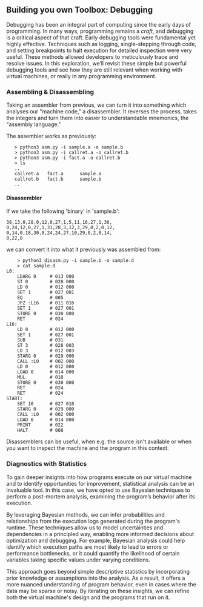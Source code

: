 
## Building you own Toolbox: Debugging

Debugging has been an integral part of computing since
the early days of programming. In many ways, programming
remains a *craft*, and debugging is a critical aspect of
that craft. Early debugging tools were fundamental yet
highly effective. Techniques such as logging, single-stepping
through code, and setting breakpoints to halt execution for
detailed inspection were very useful. These methods allowed
developers to meticulously trace and resolve issues.
In this exploration, we’ll revisit these simple but powerful
debugging tools and see how they are still relevant when
working with virtual machines, or really in any programming
environment.


### Assembling & Disassembling

Taking an assembler from previous, we can turn it into something which
analyses our "machine code," a disassembler. It reverses the process,
takes the integers and turn them into easier to understandable mnemonics,
the "assembly language."

The assembler works as previously:

```shell
   > python3 asm.py -i sample.a -o sample.b
   > python3 asm.py -i callret.a -o callret.b
   > python3 asm.py -i fact.a -o callret.b
   > ls
   ..
   callret.a   fact.a      sample.a
   callret.b   fact.b      sample.b
   ..
```

#### Disassembler

If we take the following 'binary' in 'sample.b':

```code
38,13,0,28,0,12,0,27,1,5,11,16,27,1,30,
0,24,12,0,27,1,31,28,3,12,3,29,0,2,0,12,
0,14,0,18,30,0,24,24,27,10,29,0,2,0,14,
0,22,8
```

we can convert it into what it previously was
assembled from:

```shell
    > python3 disasm.py -i sample.b -o sample.d
    > cat sample.d
L0:
	LDARG 0     # 013 000
	ST 0        # 028 000
	LD 0        # 012 000
	SET 1       # 027 001
	EQ          # 005
	JPZ :L16    # 011 016
	SET 1       # 027 001
	STORE 0     # 030 000
	RET         # 024
L16:
	LD 0        # 012 000
	SET 1       # 027 001
	SUB         # 031
	ST 3        # 028 003
	LD 3        # 012 003
	STARG 0     # 029 000
	CALL :L0    # 002 000
	LD 0        # 012 000
	LOAD 0      # 014 000
	MUL         # 018
	STORE 0     # 030 000
	RET         # 024
	RET         # 024
START:
	SET 10      # 027 010
	STARG 0     # 029 000
	CALL :L0    # 002 000
	LOAD 0      # 014 000
	PRINT       # 022
	HALT        # 008
```

Disassemblers can be useful, when e.g. the source isn't available
or when you want to inspect the machine and the program in this
context.


### Diagnostics with Statistics

To gain deeper insights into how programs execute on our virtual machine and to
identify opportunities for improvement, statistical analysis can be an invaluable
tool. In this case, we have opted to use Bayesian techniques to perform a
post-mortem analysis, examining the program’s behavior after its execution.

By leveraging Bayesian methods, we can infer probabilities and relationships from
the execution logs generated during the program's runtime. These techniques allow
us to model uncertainties and dependencies in a principled way, enabling more
informed decisions about optimization and debugging. For example, Bayesian analysis
could help identify which execution paths are most likely to lead to errors or
performance bottlenecks, or it could quantify the likelihood of certain variables
taking specific values under varying conditions.

This approach goes beyond simple descriptive statistics by incorporating prior
knowledge or assumptions into the analysis. As a result, it offers a more nuanced
understanding of program behavior, even in cases where the data may be sparse or
noisy. By iterating on these insights, we can refine both the virtual machine's
design and the programs that run on it.

